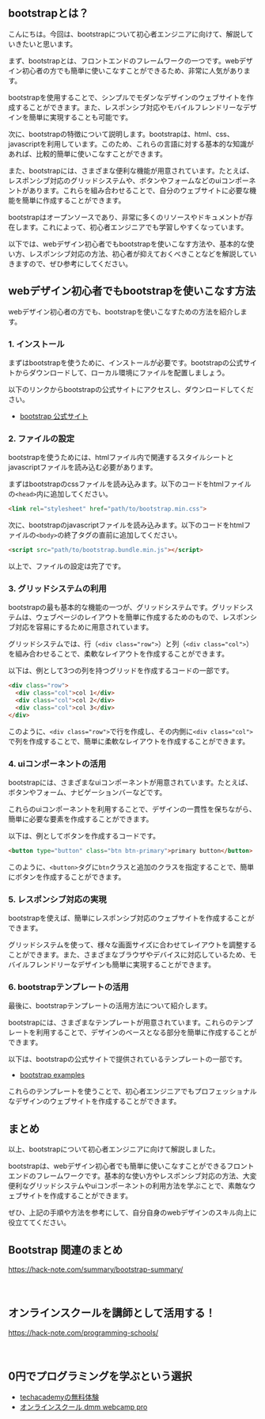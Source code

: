 <!--
title: 【bootstrap】webデザイン初心者でも簡単に始められる方法
tags: bootstrap,webデザイン
id: 
private: false
-->

## bootstrapとは？

こんにちは。今回は、bootstrapについて初心者エンジニアに向けて、解説していきたいと思います。

まず、bootstrapとは、フロントエンドのフレームワークの一つです。webデザイン初心者の方でも簡単に使いこなすことができるため、非常に人気があります。

bootstrapを使用することで、シンプルでモダンなデザインのウェブサイトを作成することができます。また、レスポンシブ対応やモバイルフレンドリーなデザインを簡単に実現することも可能です。

次に、bootstrapの特徴について説明します。bootstrapは、html、css、javascriptを利用しています。このため、これらの言語に対する基本的な知識があれば、比較的簡単に使いこなすことができます。

また、bootstrapには、さまざまな便利な機能が用意されています。たとえば、レスポンシブ対応のグリッドシステムや、ボタンやフォームなどのuiコンポーネントがあります。これらを組み合わせることで、自分のウェブサイトに必要な機能を簡単に作成することができます。

bootstrapはオープンソースであり、非常に多くのリソースやドキュメントが存在します。これによって、初心者エンジニアでも学習しやすくなっています。

以下では、webデザイン初心者でもbootstrapを使いこなす方法や、基本的な使い方、レスポンシブ対応の方法、初心者が抑えておくべきことなどを解説していきますので、ぜひ参考にしてください。

## webデザイン初心者でもbootstrapを使いこなす方法

webデザイン初心者の方でも、bootstrapを使いこなすための方法を紹介します。

### 1. インストール

まずはbootstrapを使うために、インストールが必要です。bootstrapの公式サイトからダウンロードして、ローカル環境にファイルを配置しましょう。

以下のリンクからbootstrapの公式サイトにアクセスし、ダウンロードしてください。

- [bootstrap 公式サイト](https://getbootstrap.com/)

### 2. ファイルの設定

bootstrapを使うためには、htmlファイル内で関連するスタイルシートとjavascriptファイルを読み込む必要があります。

まずはbootstrapのcssファイルを読み込みます。以下のコードをhtmlファイルの`<head>`内に追加してください。

```html
<link rel="stylesheet" href="path/to/bootstrap.min.css">
```

次に、bootstrapのjavascriptファイルを読み込みます。以下のコードをhtmlファイルの`<body>`の終了タグの直前に追加してください。

```html
<script src="path/to/bootstrap.bundle.min.js"></script>
```

以上で、ファイルの設定は完了です。

### 3. グリッドシステムの利用

bootstrapの最も基本的な機能の一つが、グリッドシステムです。グリッドシステムは、ウェブページのレイアウトを簡単に作成するためのもので、レスポンシブ対応を容易にするために用意されています。

グリッドシステムでは、行（`<div class="row">`）と列（`<div class="col">`）を組み合わせることで、柔軟なレイアウトを作成することができます。

以下は、例として3つの列を持つグリッドを作成するコードの一部です。

```html
<div class="row">
  <div class="col">col 1</div>
  <div class="col">col 2</div>
  <div class="col">col 3</div>
</div>
```

このように、`<div class="row">`で行を作成し、その内側に`<div class="col">`で列を作成することで、簡単に柔軟なレイアウトを作成することができます。

### 4. uiコンポーネントの活用

bootstrapには、さまざまなuiコンポーネントが用意されています。たとえば、ボタンやフォーム、ナビゲーションバーなどです。

これらのuiコンポーネントを利用することで、デザインの一貫性を保ちながら、簡単に必要な要素を作成することができます。

以下は、例としてボタンを作成するコードです。

```html
<button type="button" class="btn btn-primary">primary button</button>
```

このように、`<button>`タグに`btn`クラスと追加のクラスを指定することで、簡単にボタンを作成することができます。

### 5. レスポンシブ対応の実現

bootstrapを使えば、簡単にレスポンシブ対応のウェブサイトを作成することができます。

グリッドシステムを使って、様々な画面サイズに合わせてレイアウトを調整することができます。また、さまざまなブラウザやデバイスに対応しているため、モバイルフレンドリーなデザインも簡単に実現することができます。

### 6. bootstrapテンプレートの活用

最後に、bootstrapテンプレートの活用方法について紹介します。

bootstrapには、さまざまなテンプレートが用意されています。これらのテンプレートを利用することで、デザインのベースとなる部分を簡単に作成することができます。

以下は、bootstrapの公式サイトで提供されているテンプレートの一部です。

- [bootstrap examples](https://getbootstrap.com/docs/5.1/examples/)

これらのテンプレートを使うことで、初心者エンジニアでもプロフェッショナルなデザインのウェブサイトを作成することができます。

## まとめ

以上、bootstrapについて初心者エンジニアに向けて解説しました。

bootstrapは、webデザイン初心者でも簡単に使いこなすことができるフロントエンドのフレームワークです。基本的な使い方やレスポンシブ対応の方法、大変便利なグリッドシステムやuiコンポーネントの利用方法を学ぶことで、素敵なウェブサイトを作成することができます。

ぜひ、上記の手順や方法を参考にして、自分自身のwebデザインのスキル向上に役立ててください。
　

## Bootstrap 関連のまとめ
https://hack-note.com/summary/bootstrap-summary/

　

## オンラインスクールを講師として活用する！
https://hack-note.com/programming-schools/

　

## 0円でプログラミングを学ぶという選択
- [techacademyの無料体験](//af.moshimo.com/af/c/click?a_id=2612475&amp;p_id=1555&amp;pc_id=2816&amp;pl_id=22706&amp;url=https%3a%2f%2ftechacademy.jp%2fhtmlcss-trial%3futm_source%3dmoshimo%26utm_medium%3daffiliate%26utm_campaign%3dtextad)
- [オンラインスクール dmm webcamp pro](//af.moshimo.com/af/c/click?a_id=2612482&amp;p_id=1363&amp;pc_id=2297&amp;pl_id=39999&amp;guid=on)


